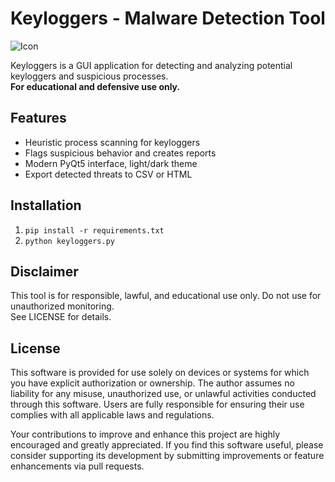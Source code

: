 # Keyloggers - Malware Detection Tool

![Icon](icon.jpg)

Keyloggers is a GUI application for detecting and analyzing potential keyloggers and suspicious processes.  
**For educational and defensive use only.**

## Features
- Heuristic process scanning for keyloggers
- Flags suspicious behavior and creates reports
- Modern PyQt5 interface, light/dark theme
- Export detected threats to CSV or HTML

## Installation
1. `pip install -r requirements.txt`
2. `python keyloggers.py`

## Disclaimer
This tool is for responsible, lawful, and educational use only. Do not use for unauthorized monitoring.  
See LICENSE for details.

## License
This software is provided for use solely on devices or systems for which you have explicit authorization or ownership.
The author assumes no liability for any misuse, unauthorized use, or unlawful activities conducted through this software. Users are fully responsible for ensuring their use complies with all applicable laws and regulations.

Your contributions to improve and enhance this project are highly encouraged and greatly appreciated.
If you find this software useful, please consider supporting its development by submitting improvements or feature enhancements via pull requests.